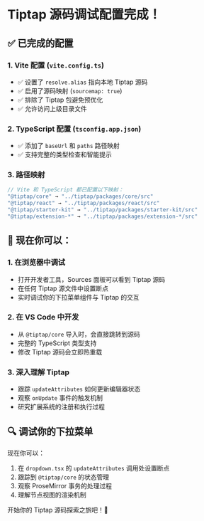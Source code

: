 # Tiptap 源码调试配置完成！

## ✅ 已完成的配置

### 1. Vite 配置 (`vite.config.ts`)
- ✅ 设置了 `resolve.alias` 指向本地 Tiptap 源码
- ✅ 启用了源码映射 (`sourcemap: true`)
- ✅ 排除了 Tiptap 包避免预优化
- ✅ 允许访问上级目录文件

### 2. TypeScript 配置 (`tsconfig.app.json`)
- ✅ 添加了 `baseUrl` 和 `paths` 路径映射
- ✅ 支持完整的类型检查和智能提示

### 3. 路径映射
```typescript
// Vite 和 TypeScript 都已配置以下映射：
"@tiptap/core" → "../tiptap/packages/core/src"
"@tiptap/react" → "../tiptap/packages/react/src"
"@tiptap/starter-kit" → "../tiptap/packages/starter-kit/src"
"@tiptap/extension-*" → "../tiptap/packages/extension-*/src"
```

## 🚀 现在你可以：

### 1. 在浏览器中调试
- 打开开发者工具，Sources 面板可以看到 Tiptap 源码
- 在任何 Tiptap 源文件中设置断点
- 实时调试你的下拉菜单组件与 Tiptap 的交互

### 2. 在 VS Code 中开发
- 从 `@tiptap/core` 导入时，会直接跳转到源码
- 完整的 TypeScript 类型支持
- 修改 Tiptap 源码会立即热重载

### 3. 深入理解 Tiptap
- 跟踪 `updateAttributes` 如何更新编辑器状态
- 观察 `onUpdate` 事件的触发机制
- 研究扩展系统的注册和执行过程

## 🔍 调试你的下拉菜单

现在你可以：
1. 在 `dropdown.tsx` 的 `updateAttributes` 调用处设置断点
2. 跟踪到 `@tiptap/core` 的状态管理
3. 观察 ProseMirror 事务的处理过程
4. 理解节点视图的渲染机制

开始你的 Tiptap 源码探索之旅吧！🎯
